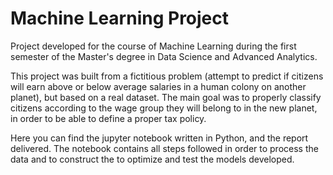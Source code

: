 # Machine Learning Project

Project developed for the course of Machine Learning during the first semester of the Master's degree in Data Science and Advanced Analytics.

This project was built from a fictitious problem (attempt to predict if citizens will earn above or below average salaries in a human colony on another planet), but based on a real dataset. The main goal was to properly classify citizens according to the wage group they will belong to in the new planet, in order to be able to define a proper tax policy. 

Here you can find the jupyter notebook written in Python, and the report delivered. The notebook contains all steps followed in order to process the data and to construct the to optimize and test the models developed. 


